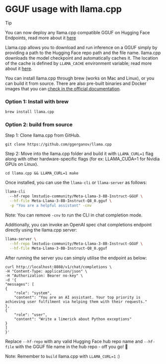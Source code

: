 # GGUF usage with llama.cpp

> [!TIP]
> You can now deploy any llama.cpp compatible GGUF on Hugging Face Endpoints, read more about it [here](https://huggingface.co/docs/inference-endpoints/en/others/llamacpp_container)

Llama.cpp allows you to download and run inference on a GGUF simply by providing a path to the Hugging Face repo path and the file name. llama.cpp downloads the model checkpoint and automatically caches it. The location of the cache is defined by `LLAMA_CACHE` environment variable; read more about it [here](https://github.com/ggerganov/llama.cpp/pull/7826).

You can install llama.cpp through brew (works on Mac and Linux), or you can build it from source. There are also pre-built binaries and Docker images that you can [check in the official documentation](https://github.com/ggerganov/llama.cpp?tab=readme-ov-file#usage).

 ### Option 1: Install with brew

```bash
brew install llama.cpp
```

### Option 2: build from source

Step 1: Clone llama.cpp from GitHub.

```
git clone https://github.com/ggerganov/llama.cpp
```

Step 2: Move into the llama.cpp folder and build it with `LLAMA_CURL=1` flag along with other hardware-specific flags (for ex: LLAMA_CUDA=1 for Nvidia GPUs on Linux).

```
cd llama.cpp && LLAMA_CURL=1 make
```

Once installed, you can use the `llama-cli` or `llama-server` as follows:

```bash
llama-cli
  --hf-repo lmstudio-community/Meta-Llama-3-8B-Instruct-GGUF \
  --hf-file Meta-Llama-3-8B-Instruct-Q8_0.gguf \
  -p "You are a helpful assistant" -cnv
```

Note: You can remove `-cnv` to run the CLI in chat completion mode.

Additionally, you can invoke an OpenAI spec chat completions endpoint directly using the llama.cpp server:

```bash
llama-server \
  --hf-repo lmstudio-community/Meta-Llama-3-8B-Instruct-GGUF \
  --hf-file Meta-Llama-3-8B-Instruct-Q8_0.gguf
```

After running the server you can simply utilise the endpoint as below:

```
curl http://localhost:8080/v1/chat/completions \
-H "Content-Type: application/json" \
-H "Authorization: Bearer no-key" \
-d '{
"messages": [
{
    "role": "system",
    "content": "You are an AI assistant. Your top priority is achieving user fulfilment via helping them with their requests."
},
{
    "role": "user",
    "content": "Write a limerick about Python exceptions"
}
]
}'
```

Replace `--hf-repo` with any valid Hugging Face hub repo name and `--hf-file` with the GGUF file name in the hub repo - off you go! 🦙

Note: Remember to `build` llama.cpp with `LLAMA_CURL=1` :)
